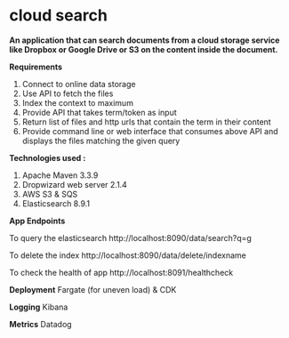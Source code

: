 # cloud search 

**An application that can search documents from a cloud storage service like Dropbox or Google Drive or S3 on the content inside the document.** 


**Requirements**
1. Connect to online data storage
2. Use API to fetch the files
3. Index the context to maximum
4. Provide API that takes term/token as input
5. Return list of files and http urls that contain the term in their content
6. Provide command line or web interface that consumes above API and displays the files matching the given query


**Technologies used :**
1. Apache Maven 3.3.9
2. Dropwizard web server 2.1.4
3. AWS S3 & SQS
4. Elasticsearch 8.9.1


**App Endpoints**

To query the elasticsearch
http://localhost:8090/data/search?q=g

To delete the index 
http://localhost:8090/data/delete/indexname

To check the health of app
http://localhost:8091/healthcheck


**Deployment**
Fargate (for uneven load) & CDK

**Logging**
Kibana

**Metrics**
Datadog
